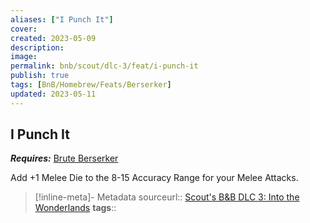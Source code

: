 ```yaml
---
aliases: ["I Punch It"]
cover: 
created: 2023-05-09
description: 
image: 
permalink: bnb/scout/dlc-3/feat/i-punch-it
publish: true
tags: [BnB/Homebrew/Feats/Berserker]
updated: 2023-05-11
---
```


## I Punch It

***Requires:*** [Brute Berserker](Brute%20Berserker.md)

Add +1 Melee Die to the 8-15 Accuracy Range for your Melee Attacks.

> [!inline-meta]- Metadata
> sourceurl:: [Scout's B&B DLC 3: Into the Wonderlands](https://docs.google.com/document/d/1MLOgrWwcLNTnP9PuXrKiLImy7SUh4hXO8arVUAlmdp0/edit)
> **tags**::
